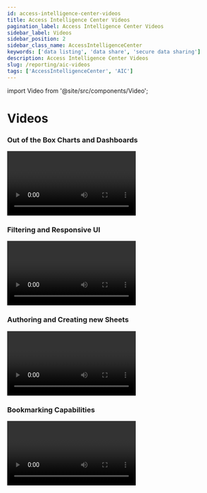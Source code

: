 ```yaml
---
id: access-intelligence-center-videos
title: Access Intelligence Center Videos
pagination_label: Access Intelligence Center Videos
sidebar_label: Videos
sidebar_position: 2
sidebar_class_name: AccessIntelligenceCenter
keywords: ['data listing', 'data share', 'secure data sharing']
description: Access Intelligence Center Videos
slug: /reporting/aic-videos
tags: ['AccessIntelligenceCenter', 'AIC']
---
```


import Video from '@site/src/components/Video';

# Videos

### Out of the Box Charts and Dashboards
<Video source="//play.vidyard.com/Jd8waVWCZm3bZcNjJhRF2n.html?" container="vidyard" ></Video>

### Filtering and Responsive UI
<Video source="//play.vidyard.com/frpStJBTV8xeQaE95wmbHp.html?" container="vidyard" ></Video>

### Authoring and Creating new Sheets
<Video source="//play.vidyard.com/1j49GXFzu8Tr5ZmyLEUxam.html?" container="vidyard" ></Video>

### Bookmarking Capabilities
<Video source="//play.vidyard.com/Sk9EaFTUcwKXRQ4efvsyKF.html?" container="vidyard" ></Video>

